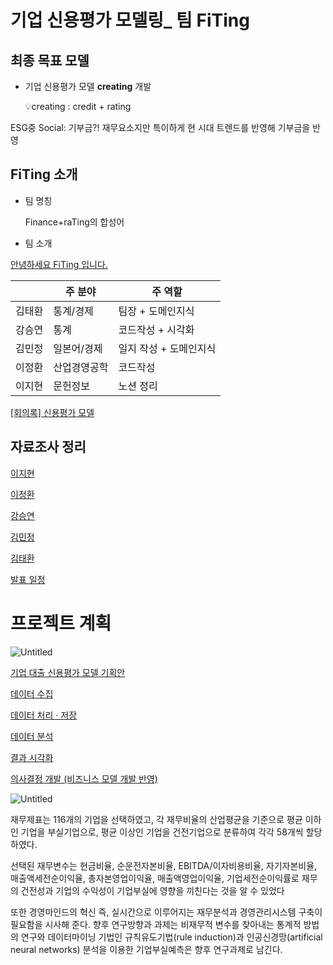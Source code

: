 # 기업 신용평가 모델링_ 팀 FiTing

## 최종 목표 모델

- 기업 신용평가 모델  **creating** 개발
    
    💡creating : credit + rating
    

ESG중 Social: 기부금?! 재무요소지만 특이하게 현 시대 트렌드를 반영해 기부금을 반영

## FiTing 소개

- 팀 명칭
    
    Finance+raTing의 합성어
    
- 팀 소개

[안녕하세요 FiTing 입니다. ](https://www.notion.so/FiTing-f1a399bdbbed4751a6c2fca30aaf35d6)

|  | 주 분야  | 주 역할 |
| --- | --- | --- |
| 김태환 | 통계/경제 | 팀장 + 도메인지식 |
| 강승연 | 통계 | 코드작성 + 시각화  |
| 김민정 | 일본어/경제 | 일지 작성 + 도메인지식 |
| 이정환 | 산업경영공학 | 코드작성 |
| 이지현 | 문헌정보 | 노션 정리 |

[[회의록] 신용평가 모델](https://www.notion.so/af766136f8c94f1796cf757b809ee03d)

## 자료조사 정리

[이지현 ](https://www.notion.so/8313e9d86bf847d6a3e94a660682725a)

[이정환](https://www.notion.so/04d72aae486a425495d3db24038bbe87)

[강승연](https://www.notion.so/1de8246d870347caad3f371d46307574)

[김민정](https://www.notion.so/a41a2e50ed4c48c0999829173f67c2c4)

[김태환](https://www.notion.so/99c327ca3b35459ba25174b06dd43157)

[발표 일정](https://www.notion.so/2b9efaf4461e43fe934ddcfef0a767a1)

# 프로젝트 계획

![Untitled](%E1%84%80%E1%85%B5%E1%84%8B%E1%85%A5%E1%86%B8%20%E1%84%89%E1%85%B5%E1%86%AB%E1%84%8B%E1%85%AD%E1%86%BC%E1%84%91%E1%85%A7%E1%86%BC%E1%84%80%E1%85%A1%20%E1%84%86%E1%85%A9%E1%84%83%E1%85%A6%E1%86%AF%E1%84%85%E1%85%B5%E1%86%BC_%20%E1%84%90%E1%85%B5%E1%86%B7%20FiTing%20cd876f0d5cb84ddd8031d9ff194955a8/Untitled.png)

[기업 대출 신용평가 모델 기획안  ](https://www.notion.so/9324013c487e4e8ea62719f585b77dee)

[데이터 수집](https://www.notion.so/31132a808b194db99ce6a5b6f9539a0e)

[데이터 처리 · 저장](https://www.notion.so/a440a8d10edc413a884a78ee34ce0b1e)

[데이터 분석](https://www.notion.so/1481aeb20ec14bb1ac7d71d8a0999acf)

[결과 시각화 ](https://www.notion.so/3471051dd5d043c1aabcfdc246cc9e38)

[의사결정 개발 (비즈니스 모델 개발 반영) ](https://www.notion.so/68464ec55f554156a1832ccfb6ca4885)


 ![Untitled](%E1%84%80%E1%85%B5%E1%84%8B%E1%85%A5%E1%86%B8%20%E1%84%89%E1%85%B5%E1%86%AB%E1%84%8B%E1%85%AD%E1%86%BC%E1%84%91%E1%85%A7%E1%86%BC%E1%84%80%E1%85%A1%20%E1%84%86%E1%85%A9%E1%84%83%E1%85%A6%E1%86%AF%E1%84%85%E1%85%B5%E1%86%BC_%20%E1%84%90%E1%85%B5%E1%86%B7%20FiTing%20cd876f0d5cb84ddd8031d9ff194955a8/Untitled%201.png)
    

재무제표는 116개의 기업을 선택하였고, 각 재무비율의 산업평균을 기준으로 평균 이하인 기업을 부실기업으로, 평균 이상인 기업을 건전기업으로 분류하여 각각 58개씩 할당하였다. 

선택된 재무변수는 현금비율, 순운전자본비율, EBITDA/이자비용비율, 자기자본비율, 매출액세전순이익율, 총자본영업이익율, 매출액영업이익율, 기업세전순이익률로 재무의 건전성과 기업의 수익성이 기업부실에 영향을 끼친다는 것을 알 수 있었다

또한 경영마인드의 혁신 즉, 실시간으로 이루어지는 재무분석과 경영관리시스템 구축이 필요함을 시사해 준다. 향후 연구방향과 과제는 비재무적 변수를 찾아내는 통계적 방법의 연구와 데이터마이닝 기법인 규칙유도기법(rule induction)과 인공신경망(artificial neural networks) 분석을 이용한 기업부실예측은 향후 연구과제로 남긴다.
